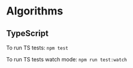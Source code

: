 # Algorithms

## TypeScript

To run TS tests: `npm test`

To run TS tests watch mode: `npm run test:watch`